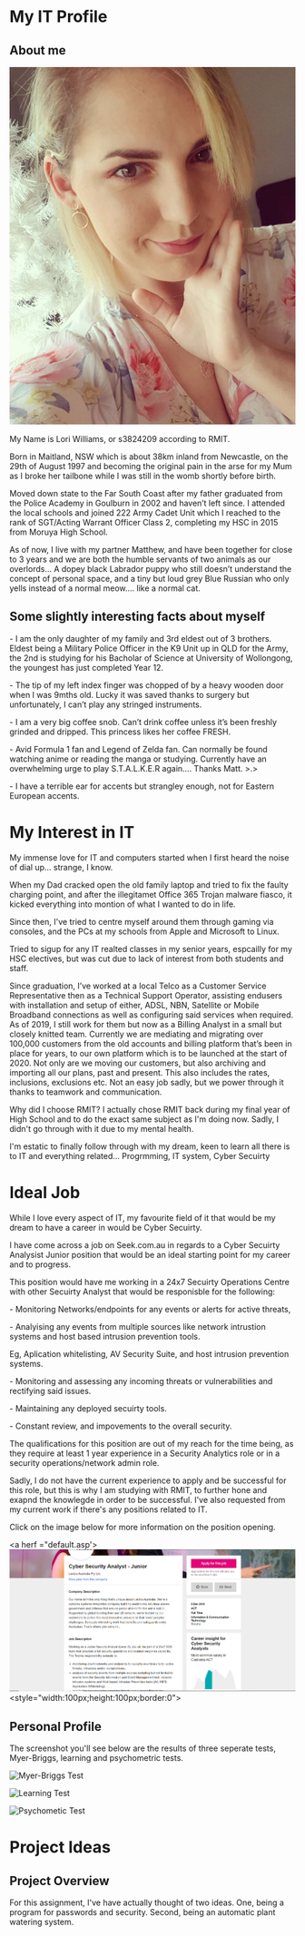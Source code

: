 <!DOCTYPE html>
<html>
<head>
<title> ITT Assignment 1</title>
</head>
<body>
<h1> My IT Profile </h1>
<h2>About me</h2>

<img src="headshot.JPG" Alt="Lori Williams">


<p> My Name is Lori Williams, or s3824209 according to RMIT. </p>
<p> Born in Maitland, NSW which is about 38km inland from Newcastle, on the 29th of August 1997 and becoming the original pain in the arse for my Mum as I broke her tailbone while I was still in the womb shortly before birth. </p>
<p> Moved down state to the Far South Coast after my father graduated from the Police Academy in Goulburn in 2002 and haven’t left since. I attended the local schools and joined 222 Army Cadet Unit which I reached to the rank of SGT/Acting Warrant Officer Class 2, completing my HSC in 2015 from Moruya High School. </P>

<p> As of now, I live with my partner Matthew, and have been together for close to 3 years and we are both the humble servants of two animals as our overlords… A dopey black Labrador puppy who still doesn’t understand the concept of personal space, and a tiny but loud grey Blue Russian who only yells instead of a normal meow.... like a normal cat. </p>

<h2> Some slightly interesting facts about myself</h2>
<p> - I am the only daughter of my family and 3rd eldest out of 3 brothers. Eldest being a Military Police Officer in the K9 Unit up in QLD for the Army, the 2nd is studying for his Bacholar of Science at University of Wollongong, the youngest has just completed Year 12. </P>
<p> - The tip of my left index finger was chopped of by a heavy wooden door when I was 9mths old. Lucky it was saved thanks to surgery but unfortunately, I can’t play any stringed instruments. </p>
<p> - I am a very big coffee snob. Can’t drink coffee unless it’s been freshly grinded and dripped. This princess likes her coffee FRESH.</p>
<p> - Avid Formula 1 fan and Legend of Zelda fan. Can normally be found watching anime or reading the manga or studying. Currently have an overwhelming urge to play S.T.A.L.K.E.R again.... Thanks Matt. >.> </p>
<p> - I have a terrible ear for accents but strangley enough, not for Eastern European accents. </p>


<h1> My Interest in IT </h1>
<p> My immense love for IT and computers started when I first heard the noise of dial up... strange, I know.</p>
<p> When my Dad cracked open the old family laptop and tried to fix the faulty charging point, and after the illegitamet Office 365 Trojan malware fiasco, it kicked everything into montion of what I wanted to do in life.
<p> Since then, I've tried to centre myself around them through gaming via consoles, and the PCs at my schools from Apple and Microsoft to Linux.</p>
<p> Tried to sigup for any IT realted classes in my senior years, espcailly for my HSC electives, but was cut due to lack of interest from both students and staff.</p>
<p> Since graduation, I’ve worked at a local Telco as a Customer Service Representative then as a Technical Support Operator, assisting endusers with installation and setup of either, ADSL, NBN, Satellite or Mobile Broadband connections as well as configuring said services when required. As of 2019, I still work for them but now as a Billing Analyst in a small but closely knitted team. Currently we are mediating and migrating over 100,000 customers from the old accounts and billing platform that’s been in place for years, to our own platform which is to be launched at the start of 2020. Not only are we moving our customers, but also archiving and importing all our plans, past and present. This also includes the rates, inclusions, exclusions etc. Not an easy job sadly, but we power through it thanks to teamwork and communication. </p>

<p> Why did I choose RMIT? I actually chose RMIT back during my final year of High School and to do the exact same subject as I'm doing now. Sadly, I didn't go through with it due to my mental health.</p>
<p> I'm estatic to finally follow through with my dream, keen to learn all there is to IT and everything related... Progrmming, IT system, Cyber Secuirty

<h1> Ideal Job </h1>
<p>While I love every aspect of IT, my favourite field of it that would be my dream to have a career in would be Cyber Secuirty.</p>
<p> I have come across a job on Seek.com.au in regards to a Cyber Secuirty Analysist Junior position that would be an ideal starting point for my career and to progress.</p>
<p> This position would have me working in a 24x7 Secuirty Operations Centre with other Secuirty Analyst that would be responisble for the following:</p>
<p> - Monitoring Networks/endpoints for any events or alerts for active threats,</p>
<p> - Analyising any events from multiple sources like network intrustion systems and host based intrusion prevention tools. </p>
<p> Eg, Aplication whitelisting, AV Security Suite, and host intrusion prevention systems.</p>
<p> - Monitoring and assessing any incoming threats or vulnerabilities and rectifying said issues.</p>
<p> - Maintaining any deployed secuirty tools.</p>
<p> - Constant review, and impovements to the overall security.</p>

<p> The qualifications for this position are out of my reach for the time being, as they require at least 1 year experience in a Security Analytics role or in a security operations/network admin role.</p>
<p> Sadly, I do not have the current experience to apply and be successful for this role, but this is why I am studying with RMIT, to further hone and exapnd the knowlegde in order to be successful. I've also requested from my current work if there's any positions related to IT.</p>
<p> Click on the image below for more information on the position opening.</p>

<a herf ="default.asp'>
<img src= "ScreenshotITT.PNG" alt="https://www.seek.com.au/job/40551087?type=standout#searchRequestToken=f004267c-14b8-431e-9144-bff60c91bb68">
<style="width:100px;height:100px;border:0">
</a>
</style>

<h2> Personal Profile </h2>
<p>The screenshot you'll see below are the results of three seperate tests, Myer-Briggs, learning and psychometric tests. </p>

<img src="Results.PNG" Alt="Myer-Briggs Test" width="104" height="104">
<p> 

<img src="Results2.PNG" Alt="Learning Test" Width="104" height="104">
<p>

<img src="Results3.PNG" Alt="Psychometic Test" width="104">
<p>

<h1> Project Ideas </h1>
<h2> Project Overview </h2>
<p> For this assignment, I've have actually thought of two ideas. One, being a program for passwords and security. Second, being an automatic plant watering system.</p>

</body>
</html>

